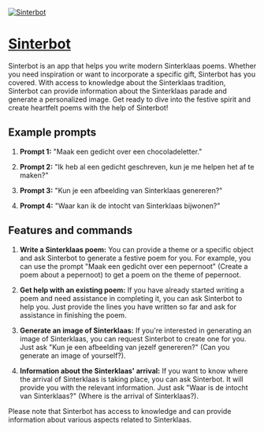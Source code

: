 [![Sinterbot](https://files.oaiusercontent.com/file-07aNEjR8CpThanhInSJhnNAc?se=2123-10-16T22%3A18%3A47Z&sp=r&sv=2021-08-06&sr=b&rscc=max-age%3D31536000%2C%20immutable&rscd=attachment%3B%20filename%3DDALL%25C2%25B7E%25202023-11-09%252023.10.04%2520-%2520A%2520whimsical%2520robotic%2520figure%2520with%2520elements%2520inspired%2520by%2520the%2520traditional%2520Sinterklaas%2520outfit%252C%2520such%2520as%2520a%2520red%2520cape%2520and%2520a%2520mitre.%2520The%2520robot%2520has%2520a%2520friendly%2520face.png&sig=uGP1XoOLdtkmla6FOldmpn/zZEOBGSxQebpfitAkg0k%3D)](https://chat.openai.com/g/g-91GJv7Tsv-sinterbot)

# [Sinterbot](https://chat.openai.com/g/g-91GJv7Tsv-sinterbot)

Sinterbot is an app that helps you write modern Sinterklaas poems. Whether you need inspiration or want to incorporate a specific gift, Sinterbot has you covered. With access to knowledge about the Sinterklaas tradition, Sinterbot can provide information about the Sinterklaas parade and generate a personalized image. Get ready to dive into the festive spirit and create heartfelt poems with the help of Sinterbot!

## Example prompts

1. **Prompt 1:** "Maak een gedicht over een chocoladeletter."

2. **Prompt 2:** "Ik heb al een gedicht geschreven, kun je me helpen het af te maken?"

3. **Prompt 3:** "Kun je een afbeelding van Sinterklaas genereren?"

4. **Prompt 4:** "Waar kan ik de intocht van Sinterklaas bijwonen?"

## Features and commands

1. **Write a Sinterklaas poem:** You can provide a theme or a specific object and ask Sinterbot to generate a festive poem for you. For example, you can use the prompt "Maak een gedicht over een pepernoot" (Create a poem about a pepernoot) to get a poem on the theme of pepernoot.

2. **Get help with an existing poem:** If you have already started writing a poem and need assistance in completing it, you can ask Sinterbot to help you. Just provide the lines you have written so far and ask for assistance in finishing the poem.

3. **Generate an image of Sinterklaas:** If you're interested in generating an image of Sinterklaas, you can request Sinterbot to create one for you. Just ask "Kun je een afbeelding van jezelf genereren?" (Can you generate an image of yourself?).

4. **Information about the Sinterklaas' arrival:** If you want to know where the arrival of Sinterklaas is taking place, you can ask Sinterbot. It will provide you with the relevant information. Just ask "Waar is de intocht van Sinterklaas?" (Where is the arrival of Sinterklaas?).

Please note that Sinterbot has access to knowledge and can provide information about various aspects related to Sinterklaas.